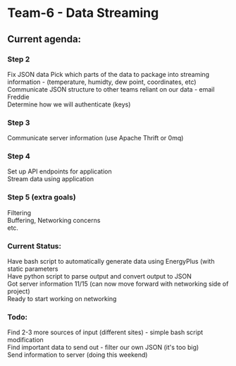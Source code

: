 # Team-6 - Data Streaming

## Current agenda:

### Step 2

Fix JSON data 
Pick which parts of the data to package into streaming information - (temperature, humidty, dew point, coordinates, etc)<br />
Communicate JSON structure to other teams reliant on our data - email Freddie<br />
Determine how we will authenticate (keys) <br />

### Step 3<br />


Communicate server information (use Apache Thrift or 0mq)<br />

### Step 4

Set up API endpoints for application <br />
Stream data using application <br />

### Step 5 (extra goals) <br />

Filtering <br />
Buffering, Networking concerns <br />
etc. <br />

### Current Status:
Have bash script to automatically generate data using EnergyPlus (with static parameters <br />
Have python script to parse output and convert output to JSON <br />
Got server information 11/15 (can now move forward with networking side of project) <br />
Ready to start working on networking 

### Todo:
Find 2-3 more sources of input (different sites) - simple bash script modification <br />
Find important data to send out - filter our own JSON (it's too big)<br />
Send information to server (doing this weekend)<br />

